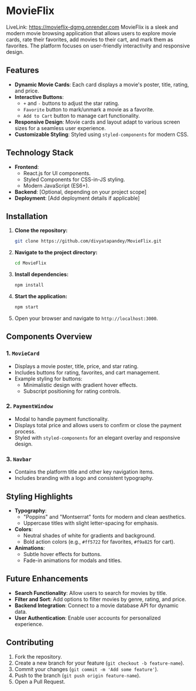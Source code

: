# MovieFlix 

LiveLink: https://movieflix-dgmg.onrender.com
MovieFlix is a sleek and modern movie browsing application that allows users to explore movie cards, rate their favorites, add movies to their cart, and mark them as favorites. The platform focuses on user-friendly interactivity and responsive design.

## Features

- **Dynamic Movie Cards**: Each card displays a movie's poster, title, rating, and price.
- **Interactive Buttons**: 
  - `+` and `-` buttons to adjust the star rating.
  - `Favorite` button to mark/unmark a movie as a favorite.
  - `Add to Cart` button to manage cart functionality.
- **Responsive Design**: Movie cards and layout adapt to various screen sizes for a seamless user experience.
- **Customizable Styling**: Styled using `styled-components` for modern CSS.

## Technology Stack

- **Frontend**:
  - React.js for UI components.
  - Styled Components for CSS-in-JS styling.
  - Modern JavaScript (ES6+).
- **Backend**: [Optional, depending on your project scope]
- **Deployment**: [Add deployment details if applicable]

## Installation

1. **Clone the repository:**
   ```bash
   git clone https://github.com/divyatapandey/MovieFlix.git
   ```

2. **Navigate to the project directory:**
   ```bash
   cd MovieFlix
   ```

3. **Install dependencies:**
   ```bash
   npm install
   ```

4. **Start the application:**
   ```bash
   npm start
   ```

5. Open your browser and navigate to `http://localhost:3000`.

## Components Overview

### 1. `MovieCard`
- Displays a movie poster, title, price, and star rating.
- Includes buttons for rating, favorites, and cart management.
- Example styling for buttons:
  - Minimalistic design with gradient hover effects.
  - Subscript positioning for rating controls.

### 2. `PaymentWindow`
- Modal to handle payment functionality.
- Displays total price and allows users to confirm or close the payment process.
- Styled with `styled-components` for an elegant overlay and responsive design.

### 3. `Navbar`
- Contains the platform title and other key navigation items.
- Includes branding with a logo and consistent typography.

## Styling Highlights

- **Typography**: 
  - "Poppins" and "Montserrat" fonts for modern and clean aesthetics.
  - Uppercase titles with slight letter-spacing for emphasis.
- **Colors**:
  - Neutral shades of white for gradients and background.
  - Bold action colors (e.g., `#ff5722` for favorites, `#f9a825` for cart).
- **Animations**:
  - Subtle hover effects for buttons.
  - Fade-in animations for modals and titles.

## Future Enhancements

- **Search Functionality**: Allow users to search for movies by title.
- **Filter and Sort**: Add options to filter movies by genre, rating, and price.
- **Backend Integration**: Connect to a movie database API for dynamic data.
- **User Authentication**: Enable user accounts for personalized experience.

## Contributing

1. Fork the repository.
2. Create a new branch for your feature (`git checkout -b feature-name`).
3. Commit your changes (`git commit -m 'Add some feature'`).
4. Push to the branch (`git push origin feature-name`).
5. Open a Pull Request.


